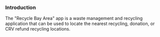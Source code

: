 ### Introduction 

The "Recycle Bay Area" app is a waste management and recycling application that can be used to locate the nearest recycling, donation, or CRV refund recycling locations.

